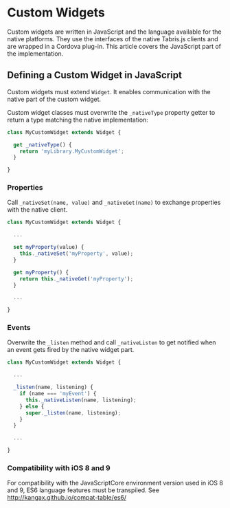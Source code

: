 ---
---
# Custom Widgets

Custom widgets are written in JavaScript and the language available for the native platforms. They use the interfaces of the native Tabris.js clients and are wrapped in a Cordova plug-in. This article covers the JavaScript part of the implementation.

## Defining a Custom Widget in JavaScript

Custom widgets must extend `Widget`. It enables communication with the native part of the custom widget.

Custom widget classes must overwrite the `_nativeType` property getter to return a type matching the native implementation:

```js
class MyCustomWidget extends Widget {

  get _nativeType() {
    return 'myLibrary.MyCustomWidget';
  }

}
```

### Properties

Call `_nativeSet(name, value)` and `_nativeGet(name)` to exchange properties with the native client.

```js
class MyCustomWidget extends Widget {

  ...

  set myProperty(value) {
    this._nativeSet('myProperty', value);
  }

  get myProperty() {
    return this._nativeGet('myProperty');
  }

  ...

}
```

### Events

Overwrite the `_listen` method and call `_nativeListen` to get notified when an event gets fired by the native widget part.

```js
class MyCustomWidget extends Widget {

  ...

  _listen(name, listening) {
    if (name === 'myEvent') {
      this._nativeListen(name, listening);
    } else {
      super._listen(name, listening);
    }
  }

  ...

}
```

### Compatibility with iOS 8 and 9

For compatibility with the JavaScriptCore environment version used in iOS 8 and 9, ES6 language features must be transpiled. See http://kangax.github.io/compat-table/es6/
